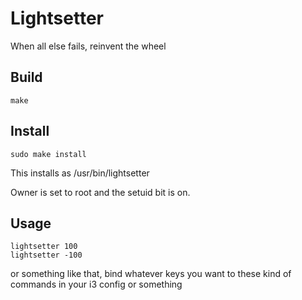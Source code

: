 # Lightsetter

When all else fails, reinvent the wheel


## Build

```
make
```

## Install

```
sudo make install
```

This installs as /usr/bin/lightsetter

Owner is set to root and the setuid bit is on.

## Usage

```
lightsetter 100
lightsetter -100
```

or something like that, bind whatever keys you want to these kind of commands in your i3 config or something

